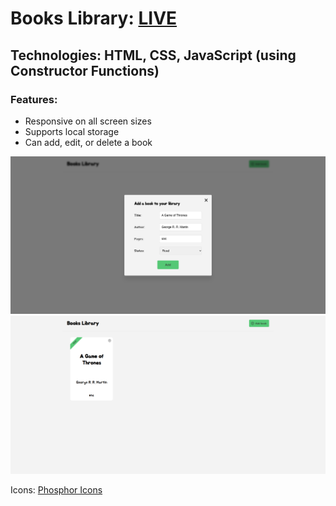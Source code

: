 # Books Library: **[LIVE](https://ahmediramadan01.github.io/books-library-javascript/ "Books Library's Live Preview")**

## Technologies: HTML, CSS, JavaScript (using Constructor Functions)

### Features:

- Responsive on all screen sizes
- Supports local storage
- Can add, edit, or delete a book

![Books Library's Desktop Screenshot](./images/books-library-1-desktop.png?raw=true "Empty Books Library (Desktop)")
![Books Library's Desktop Screenshot](./images/books-library-2-desktop.png?raw=true "Books Library (Desktop)")

Icons: [Phosphor Icons](https://phosphoricons.com/ "Phosphor Icons")
